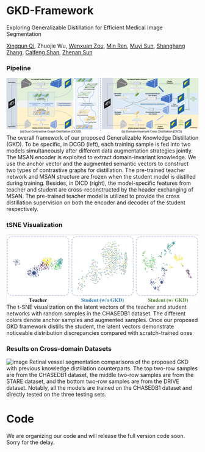 # GKD-Framework
Exploring Generalizable Distillation for Efficient Medical Image Segmentation

[Xingqun Qi](https://scholar.google.com.hk/citations?hl=zh-CN&user=3tO41a8AAAAJ&view_op=list_works&sortby=pubdate), Zhuojie Wu, [Wenxuan Zou](https://scholar.google.com.hk/citations?user=7Hskn8EAAAAJ&hl=zh-CN), [Min Ren](https://scholar.google.com.hk/citations?user=DQAHeWcAAAAJ&hl=zh-CN), [Muyi Sun](https://scholar.google.com.hk/citations?user=Ti7NNqMAAAAJ&hl=zh-CN), [Shanghang Zhang](https://scholar.google.com/citations?user=voqw10cAAAAJ&hl=en), [Caifeng Shan](https://scholar.google.com.hk/citations?user=fIXA_SsAAAAJ&hl=zh-CN), [Zhenan Sun](https://scholar.google.com.hk/citations?user=PuZGODYAAAAJ&hl=zh-CN)
### Pipeline
![image](https://github.com/XingqunQi-lab/GKD-Framework/blob/main/image/merged_framework.png)
The overall framework of our proposed Generalizable Knowledge Distillation (GKD). To be specific, in DCGD (left), each training sample is fed into two models simultaneously after different data augmentation strategies jointly. The MSAN encoder is exploited to extract domain-invariant knowledge.
We use the anchor vector and the augmented semantic vectors to construct two types of contrastive graphs for distillation. 
The pre-trained teacher network and MSAN structure are frozen when the student model is distilled during training. Besides, in DICD (right), the model-specific features from teacher and student are cross-reconstructed by the header exchanging of MSAN. The pre-trained teacher model is utilized to provide the cross distillation supervision on both the encoder and decoder of the student respectively.
### tSNE Visualization
![image](https://github.com/XingqunQi-lab/GKD-Framework/blob/main/image/tSNE.png)
The t-SNE visualization on the latent vectors of the teacher and student networks with random samples in the CHASEDB1 dataset. The different colors denote anchor samples and augmented samples. Once our proposed GKD framework distills the student, the latent vectors demonstrate noticeable distribution discrepancies compared with scratch-trained ones
### Results on Cross-domain Datasets
![image](https://github.com/XingqunQi-lab/GKD-Framework/blob/main/image/vessel_results.png)
Retinal vessel segmentation comparisons of the proposed GKD with previous knowledge distillation counterparts. 
The top two-row samples are from the CHASEDB1 dataset, the middle two-row samples are from the STARE dataset, and the bottom two-row samples are from the DRIVE dataset.
Notably, all the models are trained on the CHASEDB1 dataset and directly tested on the three testing sets.
# Code
We are organizing our code and will release the full version code soon. Sorry for the delay.

